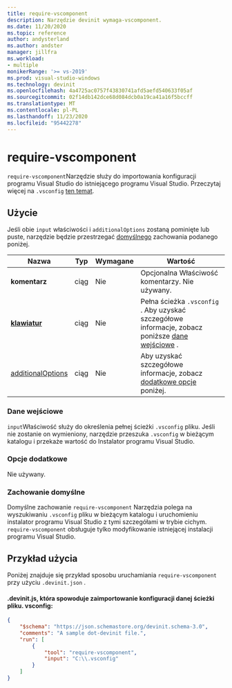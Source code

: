 ```yaml
---
title: require-vscomponent
description: Narzędzie devinit wymaga-vscomponent.
ms.date: 11/20/2020
ms.topic: reference
author: andysterland
ms.author: andster
manager: jillfra
ms.workload:
- multiple
monikerRange: '>= vs-2019'
ms.prod: visual-studio-windows
ms.technology: devinit
ms.openlocfilehash: 4a4725ac0757f43830741afd5aefd540633f05af
ms.sourcegitcommit: 02f14db142dce68d084dcb0a19ca41a16f5bccff
ms.translationtype: MT
ms.contentlocale: pl-PL
ms.lasthandoff: 11/23/2020
ms.locfileid: "95442278"
---
```

# <a name="require-vscomponent"></a>require-vscomponent

`require-vscomponent`Narzędzie służy do importowania konfiguracji programu Visual Studio do istniejącego programu Visual Studio. Przeczytaj więcej na `.vsconfig` [ten temat](../install/import-export-installation-configurations.md).

## <a name="usage"></a>Użycie

Jeśli obie `input` właściwości i `additionalOptions` zostaną pominięte lub puste, narzędzie będzie przestrzegać [domyślnego](#default-behavior) zachowania podanego poniżej.

| Nazwa                                     | Typ   | Wymagane | Wartość                                                                |
|------------------------------------------|--------|----------|----------------------------------------------------------------------|
| **komentarz**                             | ciąg | Nie       | Opcjonalna Właściwość komentarzy. Nie używany.                                |
| [**klawiatur**](#input)                      | ciąg | Nie       | Pełna ścieżka `.vsconfig` . Aby uzyskać szczegółowe informacje, zobacz poniższe [dane wejściowe](#input) . |
| [additionalOptions](#additional-options) | ciąg | Nie       | Aby uzyskać szczegółowe informacje, zobacz [dodatkowe opcje](#additional-options) poniżej.     |

### <a name="input"></a>Dane wejściowe

`input`Właściwość służy do określenia pełnej ścieżki `.vsconfig` pliku. Jeśli nie zostanie on wymieniony, narzędzie przeszuka `.vsconfig` w bieżącym katalogu i przekaże wartość do Instalator programu Visual Studio.

### <a name="additional-options"></a>Opcje dodatkowe

Nie używany.

### <a name="default-behavior"></a>Zachowanie domyślne

Domyślne zachowanie `require-vscomponent` Narzędzia polega na wyszukiwaniu `.vsconfig` pliku w bieżącym katalogu i uruchomieniu instalator programu Visual Studio z tymi szczegółami w trybie cichym. `require-vscomponent` obsługuje tylko modyfikowanie istniejącej instalacji programu Visual Studio.

## <a name="example-usage"></a>Przykład użycia
Poniżej znajduje się przykład sposobu uruchamiania `require-vscomponent` przy użyciu `.devinit.json` .

#### <a name="devinitjson-that-will-import-the-configurations-of-a-given-vsconfig-file-path"></a>.devinit.js, która spowoduje zaimportowanie konfiguracji danej ścieżki pliku. vsconfig:
```json
{
    "$schema": "https://json.schemastore.org/devinit.schema-3.0",
    "comments": "A sample dot-devinit file.",
    "run": [
        {
            "tool": "require-vscomponent",
            "input": "C:\\.vsconfig"
        }
    ]
}
```